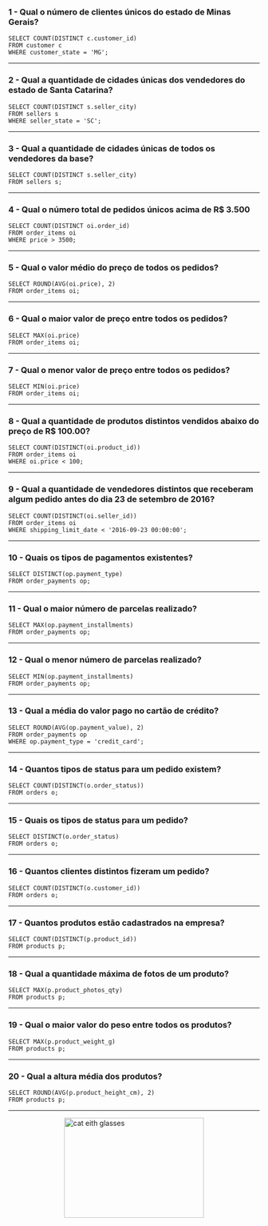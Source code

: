 ### 1 - Qual o número de clientes únicos do estado de Minas Gerais?
```
SELECT COUNT(DISTINCT c.customer_id)
FROM customer c 
WHERE customer_state = 'MG';
```
___
### 2 - Qual a quantidade de cidades únicas dos vendedores do estado de Santa Catarina?
```
SELECT COUNT(DISTINCT s.seller_city)
FROM sellers s 
WHERE seller_state = 'SC';
```
___
### 3 - Qual a quantidade de cidades únicas de todos os vendedores da base?
```
SELECT COUNT(DISTINCT s.seller_city)
FROM sellers s;
```
___
### 4 - Qual o número total de pedidos únicos acima de R$ 3.500
```
SELECT COUNT(DISTINCT oi.order_id)
FROM order_items oi
WHERE price > 3500;
```
___
### 5 - Qual o valor médio do preço de todos os pedidos?
```
SELECT ROUND(AVG(oi.price), 2)
FROM order_items oi;
```
___
### 6 - Qual o maior valor de preço entre todos os pedidos?
```
SELECT MAX(oi.price)
FROM order_items oi;
```
___
### 7 - Qual o menor valor de preço entre todos os pedidos?
```
SELECT MIN(oi.price)
FROM order_items oi;
```
___
### 8 - Qual a quantidade de produtos distintos vendidos abaixo do preço de R$ 100.00?
```
SELECT COUNT(DISTINCT(oi.product_id))
FROM order_items oi 
WHERE oi.price < 100;
```
___
### 9 - Qual a quantidade de vendedores distintos que receberam algum pedido antes do dia 23 de setembro de 2016?
```
SELECT COUNT(DISTINCT(oi.seller_id))
FROM order_items oi 
WHERE shipping_limit_date < '2016-09-23 00:00:00';
```
___
### 10 - Quais os tipos de pagamentos existentes?
```
SELECT DISTINCT(op.payment_type)
FROM order_payments op;
```
___
### 11 - Qual o maior número de parcelas realizado?
```
SELECT MAX(op.payment_installments)
FROM order_payments op;
```
___
### 12 - Qual o menor número de parcelas realizado?
```
SELECT MIN(op.payment_installments)
FROM order_payments op;
```
___
### 13 - Qual a média do valor pago no cartão de crédito?
```
SELECT ROUND(AVG(op.payment_value), 2)
FROM order_payments op 
WHERE op.payment_type = 'credit_card';
```
___
### 14 - Quantos tipos de status para um pedido existem?
```
SELECT COUNT(DISTINCT(o.order_status))
FROM orders o;
```
___
### 15 - Quais os tipos de status para um pedido?
```
SELECT DISTINCT(o.order_status)
FROM orders o;
```
___
### 16 - Quantos clientes distintos fizeram um pedido?
```
SELECT COUNT(DISTINCT(o.customer_id))
FROM orders o;
```
___
### 17 - Quantos produtos estão cadastrados na empresa?
```
SELECT COUNT(DISTINCT(p.product_id))
FROM products p;
```
___
### 18 - Qual a quantidade máxima de fotos de um produto?
```
SELECT MAX(p.product_photos_qty)
FROM products p;
```
___
### 19 - Qual  o maior valor do peso entre todos os produtos?
```
SELECT MAX(p.product_weight_g)
FROM products p;
```
___
### 20 - Qual a altura média dos produtos?
```
SELECT ROUND(AVG(p.product_height_cm), 2)
FROM products p;
```
___

<img src="https://media.giphy.com/media/xT77XZrTKOxycjaYvK/giphy.gif?cid=790b7611lqe4ipkvaiz1rfni84u5vbe4qv6c1xdkhzfkl840&ep=v1_gifs_search&rid=giphy.gif&ct=g" alt="cat eith glasses" width="280" height="200" style="display: block; margin: auto;">